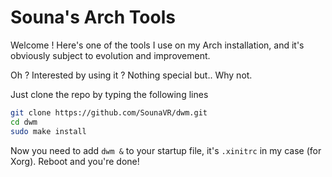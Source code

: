 # Souna's Arch Tools
Welcome ! Here's one of the tools I use on my Arch installation, and it's obviously subject to evolution and improvement.

Oh ? Interested by using it ? Nothing special but.. Why not.

Just clone the repo by typing the following lines

```bash
git clone https://github.com/SounaVR/dwm.git
cd dwm
sudo make install
```

Now you need to add `dwm &` to your startup file, it's `.xinitrc` in my case (for Xorg).
Reboot and you're done!